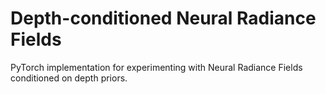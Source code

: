# Depth-conditioned Neural Radiance Fields
PyTorch implementation for experimenting with Neural Radiance Fields conditioned on depth priors.
